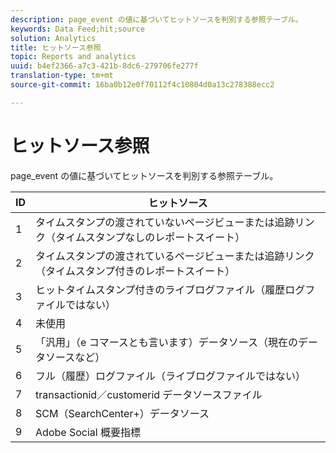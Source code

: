 ```yaml
---
description: page_event の値に基づいてヒットソースを判別する参照テーブル。
keywords: Data Feed;hit;source
solution: Analytics
title: ヒットソース参照
topic: Reports and analytics
uuid: b4ef2366-a7c3-421b-8dc6-279706fe277f
translation-type: tm+mt
source-git-commit: 16ba0b12e0f70112f4c10804d0a13c278388ecc2

---
```



# ヒットソース参照

page_event の値に基づいてヒットソースを判別する参照テーブル。

| ID | ヒットソース |
|---|---|
| 1 | タイムスタンプの渡されていないページビューまたは追跡リンク（タイムスタンプなしのレポートスイート） |
| 2 | タイムスタンプの渡されているページビューまたは追跡リンク（タイムスタンプ付きのレポートスイート） |
| 3 | ヒットタイムスタンプ付きのライブログファイル（履歴ログファイルではない） |
| 4 | 未使用 |
| 5 | 「汎用」（e コマースとも言います）データソース（現在のデータソースなど） |
| 6 | フル（履歴）ログファイル（ライブログファイルではない） |
| 7 | transactionid／customerid データソースファイル |
| 8 | SCM（SearchCenter+）データソース |
| 9 | Adobe Social 概要指標 |

